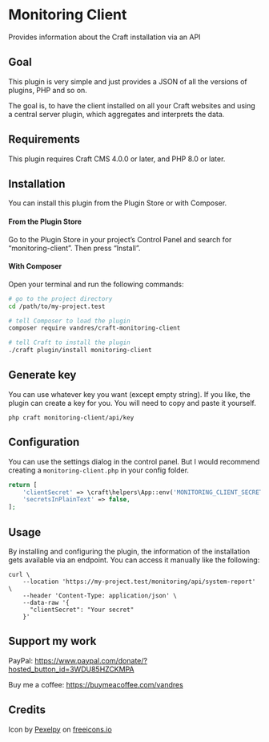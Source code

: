 # Monitoring Client

Provides information about the Craft installation via an API

## Goal

This plugin is very simple and just provides a JSON of all the versions of plugins, PHP and so on.

The goal is, to have the client installed on all your Craft websites and using a central server plugin, 
which aggregates and interprets the data.

## Requirements

This plugin requires Craft CMS 4.0.0 or later, and PHP 8.0 or later.

## Installation

You can install this plugin from the Plugin Store or with Composer.

#### From the Plugin Store

Go to the Plugin Store in your project’s Control Panel and search for “monitoring-client”. Then press “Install”.

#### With Composer

Open your terminal and run the following commands:

```bash
# go to the project directory
cd /path/to/my-project.test

# tell Composer to load the plugin
composer require vandres/craft-monitoring-client

# tell Craft to install the plugin
./craft plugin/install monitoring-client
```

## Generate key

You can use whatever key you want (except empty string). If you like, the plugin can create a key for you. 
You will need to copy and paste it yourself.

`php craft monitoring-client/api/key`

## Configuration

You can use the settings dialog in the control panel. But I would recommend creating a `monitoring-client.php` in your config folder.

```php
return [
    'clientSecret' => \craft\helpers\App::env('MONITORING_CLIENT_SECRET'),
    'secretsInPlainText' => false,
];

```

## Usage

By installing and configuring the plugin, the information of the installation gets available via an endpoint. 
You can access it manually like the following:

```shell
curl \
    --location 'https://my-project.test/monitoring/api/system-report' \
    --header 'Content-Type: application/json' \
    --data-raw '{
      "clientSecret": "Your secret"
    }'
```

## Support my work

PayPal: https://www.paypal.com/donate/?hosted_button_id=3WDU85HZCKMPA

Buy me a coffee: https://buymeacoffee.com/vandres

## Credits

Icon by [Pexelpy](https://freeicons.io/cyberpunk-icon-set-31733/camera-cctv-monitoring-security-icon-1181165) on [freeicons.io](https://freeicons.io)
